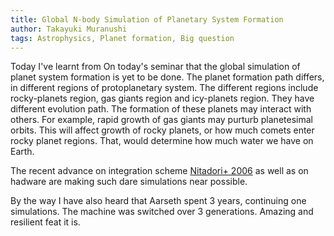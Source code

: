 ```yaml
---
title: Global N-body Simulation of Planetary System Formation
author: Takayuki Muranushi
tags: Astrophysics, Planet formation, Big question
---
```


Today I've learnt from On today's seminar that the global simulation
of planet system formation is yet to be done.  The planet formation
path differs, in different regions of protoplanetary system.  The
different regions include rocky-planets region, gas giants region and
icy-planets region.  They have different evolution path. The formation
of these planets may interact with others.  For example, rapid growth
of gas giants may purturb planetesimal orbits. This will affect growth
of rocky planets, or how much comets enter rocky planet regions.
That, would determine how much water we have on Earth.

The recent advance on integration scheme [Nitadori+
2006](http://arxiv.org/abs/astro-ph/0511062) as well as on hadware are
making such dare simulations near possible.

By the way I have also heard that Aarseth spent 3 years, continuing one
simulations. The machine was switched over 3 generations. Amazing and
resilient feat it is.


